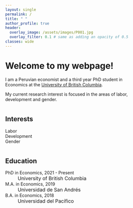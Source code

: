 ```yaml
---
layout: single
permalink: /
title: " "
author_profile: true
header:
  overlay_image: /assets/images/P001.jpg
  overlay_filter: 0.1 # same as adding an opacity of 0.5 to a black background
classes: wide
---
```


# Welcome to my webpage! #
I am a Peruvian economist and a third year PhD student in Economics at the [University of British Columbia](https://www.ubc.ca/).

My current  research  interest is focused  in  the  areas  of  labor, development  and  gender.

<html>
<head>
<meta name="viewport" content="width=device-width, initial-scale=1">
<style>
* {
  box-sizing: border-box;
}

.row {
  display: flex;
}

/* Create two equal columns that sits next to each other */
.column {
  flex: 50%;
  padding: 10px;
  height: 300px; /* Should be removed. Only for demonstration */
}
</style>
</head>
<body>

<div class="row">
  <div class="column">
    <h2>Interests</h2>
    <p><a><i class="fas fa-caret-right" style="font-size:24px;color:black" aria-hidden="true"></i></a> Labor
    <br><a><i class="fas fa-caret-right" style="font-size:24px;color:black" aria-hidden="true"></i></a> Development <br>
    <a><i class="fas fa-caret-right" style="font-size:24px;color:black" aria-hidden="true"></i></a> Gender </p>
  </div>
  <div class="column">
    <h2>Education</h2>
    <p><a href="https://www.ubc.ca/"><i class="fas fa-graduation-cap" style="font-size:24px;color:black" aria-hidden="true"></i></a> PhD in Economics, 2021 - Present 
    <br><font size="-0.2">&nbsp;&nbsp;&nbsp;&nbsp;&nbsp;&nbsp;&nbsp;&nbsp;&nbsp;University of British Columbia</font>
    <br><a href="https://udesa.edu.ar/"><i class="fas fa-graduation-cap" style="font-size:24px;color:black" aria-hidden="true"></i></a> M.A. in Economics, 2019
    <br><font size="-0.2">&nbsp;&nbsp;&nbsp;&nbsp;&nbsp;&nbsp;&nbsp;&nbsp;&nbsp;Universidad de San Andrés</font>
    <br><a href="https://www.up.edu.pe/en/"><i class="fas fa-graduation-cap" style="font-size:24px;color:black" aria-hidden="true"></i></a> B.A. in Economics, 2018  
    <br><font size="-0.2">&nbsp;&nbsp;&nbsp;&nbsp;&nbsp;&nbsp;&nbsp;&nbsp;&nbsp;Universidad del Pacífico</font></p>
 </div>
